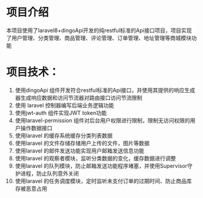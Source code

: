 # 项目介绍
本项目使用了laravel8+dingoApi开发的纯restful标准的Api接口项目，项目实现了用户管理、分类管理、商品管理、评论管理、订单管理、地址管理等商城模块功能

# 项目技术：
1. 使用dingoApi 组件开发符合restful标准的Api接口，并使用其提供的响应生成器生成响应数据和访问节流器对路由接口访问节流限制
2. 使用 laravel 控制器编写后端业务逻辑功能
3. 使用jwt-auth 组件实现JWT token功能
4. 使用laravel-permission 组件对后台用户权限进行限制，限制无访问权限的用户操作数据接口
5. 使用laravel 的缓存系统缓存分类列表数据
6. 使用laravel 的文件存储存储用户上传的文件，图片等数据
7. 使用laravel 的邮件发送功能实现用户邮箱发送信息功能
8. 使用laravel 的观察者模块，监听分类数据的变化，缓存数据进行调整
9. 使用laravel 的队列模块，防止邮箱发送功能程序堵塞，并使用Supervisor守护进程，防止队列意外关闭
10. 使用laravel 的任务调度模块，定时监听未支付订单的过期时间、防止商品库存被恶意占用
